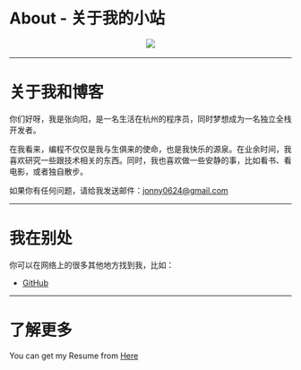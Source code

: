 # About - 关于我的小站


<center><img class="lazyautosizes ls-is-cached lazyloaded" src="/images/avatar.png" data-src="/images/avatar.png" data-srcset="/images/avatar.png, /images/avatar.png 1.5x, /images/avatar.png 2x" data-sizes="auto" sizes="96px" srcset="/images/avatar.png, /images/avatar.png 1.5x, /images/avatar.png 2x"></center>

---

# 关于我和博客

你们好呀，我是张向阳，是一名生活在杭州的程序员，同时梦想成为一名独立全栈开发者。

在我看来，编程不仅仅是我与生俱来的使命，也是我快乐的源泉。在业余时间，我喜欢研究一些跟技术相关的东西。同时，我也喜欢做一些安静的事，比如看书、看电影，或者独自散步。

如果你有任何问题，请给我发送邮件：[jonny0624@gmail.com](mailto:jonny0624@gmail.com)

---

# 我在别处

你可以在网络上的很多其他地方找到我，比如：

- [GitHub](https://github.com/dilyslyu)
<!-- - [LinkedIn](https://www.linkedin.com/in/jonnychang/)
- [Segmentfault](https://segmentfault.com/u/jonnychang)
- [Douban](https://www.douban.com/people/jonny6015/)
- [Weibo](https://weibo.com/u/jonnychang) -->

---

# 了解更多

You can get my Resume from [Here](https://dilyslyu.com/resume/resume.html)

